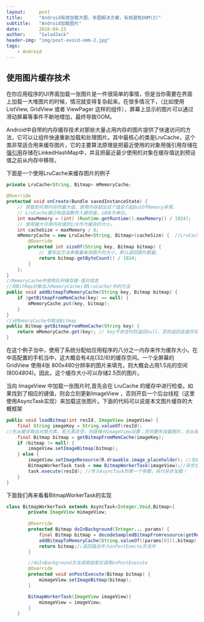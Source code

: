 ```yaml
---
layout:     post
title:      "Android有效加载大图、多图解决方案，有效避免OOM(2)"
subtitle:   "Android加载图片"
date:       2016-04-23
author:     "SaladJack"
header-img: "img/post-avoid-omm-2.jpg"
tags:
    - Android
---
```


## 使用图片缓存技术
在你应用程序的UI界面加载一张图片是一件很简单的事情，但是当你需要在界面上加载一大堆图片的时候，情况就变得复杂起来。在很多情况下，（比如使用ListView, GridView 或者 ViewPager 这样的组件），屏幕上显示的图片可以通过滑动屏幕等事件不断地增加，最终导致OOM。


Android中自带的内存缓存技术对那些大量占用内存的图片提供了快速访问的方法，它可以让组件快速重新加载和处理图片。其中最核心的类是LruCache，这个类非常适合用来缓存图片，它的主要算法原理是把最近使用的对象用强引用存储在[强引用]("http://blog.csdn.net/mazhimazh/article/details/19752475")存储在LinkedHashMap中，并且把最近最少使用的对象在缓存值达到预设值之前从内存中移除。

下面是一个使用LruCache来缓存图片的例子


```java
private LruCache<String, Bitmap> mMemoryCache;  
  
@Override  
protected void onCreate(Bundle savedInstanceState) {  
    // 获取到可用内存的最大值，使用内存超出这个值会引起OutOfMemory异常。  
    // LruCache通过构造函数传入缓存值，以KB为单位。  
    int maxMemory = (int) (Runtime.getRuntime().maxMemory() / 1024);  
    // 使用最大可用内存值的1/8作为缓存的大小。  
    int cacheSize = maxMemory / 8;  
    mMemoryCache = new LruCache<String, Bitmap>(cacheSize) {  //LruCache的泛型为键-值对
        @Override  
        protected int sizeOf(String key, Bitmap bitmap) {  
            // 重写此方法来衡量每张图片的大小，默认返回图片数量。  
            return bitmap.getByteCount() / 1024;  
        }  
    };  
}  
//MemoryCache中使用队列储存键-值对信息
//将BitMap对象加入MemoryCache(即LruCache)中的方法
public void addBitmapToMemoryCache(String key, Bitmap bitmap) {  
    if (getBitmapFromMemCache(key) == null) {  
        mMemoryCache.put(key, bitmap);  
    }  
}  
//从MemoryCache中取出Bitmap  
public Bitmap getBitmapFromMemCache(String key) {  
    return mMemoryCache.get(key); // key不存在时则返回null，否则返回该值并将该键-值对放于对首
}  
```

在这个例子当中，使用了系统分配给应用程序的八分之一内存来作为缓存大小。在中高配置的手机当中，这大概会有4兆(32/8)的缓存空间。一个全屏幕的 GridView 使用4张 800x480分辨率的图片来填充，则大概会占用1.5兆的空间(800*480*4)。因此，这个缓存大小可以存储2.5页的图片。

当向 ImageView 中加载一张图片时,首先会在 LruCache 的缓存中进行检查。如果找到了相应的键值，则会立刻更新ImageView ，否则开启一个后台线程（这里使用AsyncTask实现）来加载这张图片。下面的代码可以说是本文图片缓存的大概框架

```java
public void loadBitmap(int resId, ImageView imageView) {  
    final String imageKey = String.valueOf(resId);  
//先从缓存取出对首元素，若元素非空，则直接对imageView设置；否则要先加载图片，在从缓存中读取
    final Bitmap bitmap = getBitmapFromMemCache(imageKey);  
    if (bitmap != null) {  
        imageView.setImageBitmap(bitmap);  
    } else {  
        imageView.setImageResource(R.drawable.image_placeholder); //加载前的默认图片 
        BitmapWorkerTask task = new BitmapWorkerTask(imageView);//异步加载实现在后台加载图片，从而避免OOM  
        task.execute(resId); //传入AsyncTask的第一个参数，执行异步加载！ 
    }  
}  
```

下面我们再来看看BitmapWorkerTask的实现

```java
class BitmapWorkerTask extends AsyncTask<Integer,Void,Bitmap>{
        private ImageView mimageView;
        
        @Override
        protected Bitmap doInBackground(Integer... params) {
            final Bitmap bitmap = decodeSampledBitmapFromresource(getResources(),params[0],100,100);//压缩
            addBitmapToMemoryCache(String.valueOf((params[0])),bitmap);//加入缓存
            return bitmap;//返回值会传入onPostExecte方法中
        }

        //doInBackground方法调用结束后调用onPostExecute
        @Override
        protected void onPostExecute(Bitmap bitmap) {
            mimageView.setImageBitmap(bitmap);
        }

        BitmapWorkerTask(ImageView imageView){
            mimageView = imageView;
        }
    }
```

